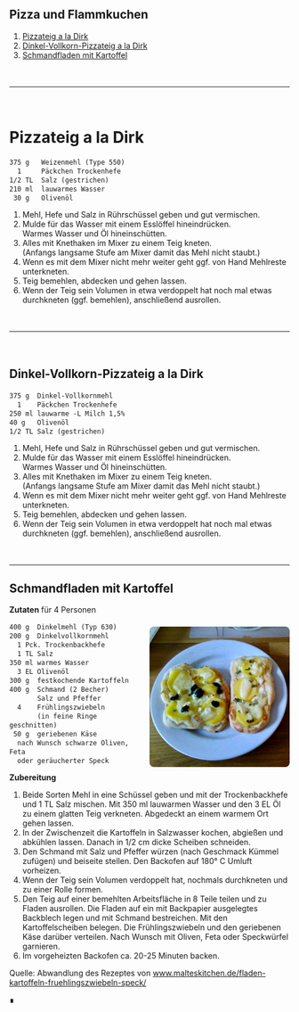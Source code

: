 ## Pizza und Flammkuchen

1. [Pizzateig a la Dirk](#pizzateig-a-la-dirk)
1. [Dinkel-Vollkorn-Pizzateig a la Dirk](#dinkel-vollkorn-pizzateig-a-la-dirk)
1. [Schmandfladen mit Kartoffel](#schamdfladen-mit-kartoffeln)


　  
____  
　  

Pizzateig a la Dirk
===================

```
375 g   Weizenmehl (Type 550)
  1     Päckchen Trockenhefe
1/2 TL  Salz (gestrichen)
210 ml  lauwarmes Wasser
 30 g   Olivenöl
```

1. Mehl, Hefe und Salz in Rührschüssel geben und gut vermischen.
1. Mulde für das Wasser mit einem Esslöffel hineindrücken.  
   Warmes Wasser und Öl hineinschütten.
1. Alles mit Knethaken im Mixer zu einem Teig kneten.  
   (Anfangs langsame Stufe am Mixer damit das Mehl nicht staubt.)
1. Wenn es mit dem Mixer nicht mehr weiter geht ggf. von Hand Mehlreste unterkneten.
1. Teig bemehlen, abdecken und gehen lassen.
1. Wenn der Teig sein Volumen in etwa verdoppelt hat noch mal etwas durchkneten (ggf. bemehlen), anschließend ausrollen.


　  
____  
　  


Dinkel-Vollkorn-Pizzateig a la Dirk
-----------------------------------

```
375 g  Dinkel-Vollkornmehl
  1    Päckchen Trockenhefe
250 ml lauwarme -L Milch 1,5%
40 g   Olivenöl
1/2 TL Salz (gestrichen)
```

1. Mehl, Hefe und Salz in Rührschüssel geben und gut vermischen.
1. Mulde für das Wasser mit einem Esslöffel hineindrücken.  
   Warmes Wasser und Öl hineinschütten.
1. Alles mit Knethaken im Mixer zu einem Teig kneten.  
   (Anfangs langsame Stufe am Mixer damit das Mehl nicht staubt.)
1. Wenn es mit dem Mixer nicht mehr weiter geht ggf. von Hand Mehlreste unterkneten.
1. Teig bemehlen, abdecken und gehen lassen.
1. Wenn der Teig sein Volumen in etwa verdoppelt hat noch mal etwas durchkneten (ggf. bemehlen), anschließend ausrollen.


　  
____  



Schmandfladen mit Kartoffel
------------------

<img align='right' style="margin:5ex 0 1ex 1em;border-radius:8px" width="50%" src="images/Schmandfladen.jpeg">

**Zutaten** für 4 Personen

```
400 g  Dinkelmehl (Typ 630)
200 g  Dinkelvollkornmehl
  1 Pck. Trockenbackhefe
  1 TL Salz
350 ml warmes Wasser
  3 EL Olivenöl
300 g  festkochende Kartoffeln
400 g  Schmand (2 Becher)
       Salz und Pfeffer
  4    Frühlingszwiebeln
       (in feine Ringe geschnitten)
 50 g  geriebenen Käse
  nach Wunsch schwarze Oliven, Feta 
  oder geräucherter Speck
```


**Zubereitung**

1. Beide Sorten Mehl in eine Schüssel geben und mit der Trockenbackhefe und 1 TL Salz mischen.
Mit 350 ml lauwarmen Wasser und den 3 EL Öl zu einem glatten Teig verkneten. Abgedeckt an einem warmem Ort gehen lassen.
2. In der Zwischenzeit die Kartoffeln in Salzwasser kochen, abgießen und abkühlen lassen. Danach in 1/2 cm dicke Scheiben schneiden.
4. Den Schmand mit Salz und Pfeffer würzen (nach Geschmack Kümmel zufügen) und beiseite stellen. Den Backofen auf 180° C Umluft vorheizen.
3. Wenn der Teig sein Volumen verdoppelt hat, nochmals durchkneten und zu einer Rolle formen. 
5. Den Teig auf einer bemehlten Arbeitsfläche in 8 Teile teilen und zu Fladen ausrollen. Die Fladen auf ein mit Backpapier ausgelegtes Backblech legen und mit Schmand bestreichen. Mit den Kartoffelscheiben belegen. Die Frühlingszwiebeln und den geriebenen Käse darüber verteilen. Nach Wunsch mit Oliven, Feta oder Speckwürfel garnieren.
6. Im vorgeheizten Backofen ca. 20-25 Minuten backen.

Quelle: Abwandlung des Rezeptes von www.malteskitchen.de/fladen-kartoffeln-fruehlingszwiebeln-speck/

∎  
